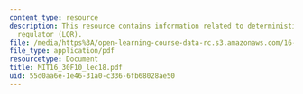 ```yaml
---
content_type: resource
description: This resource contains information related to deterministic linear quadratic
  regulator (LQR).
file: /media/https%3A/open-learning-course-data-rc.s3.amazonaws.com/16-30-feedback-control-systems-fall-2010/55d0aa6e1e4631a0c3366fb68028ae50_MIT16_30F10_lec18.pdf
file_type: application/pdf
resourcetype: Document
title: MIT16_30F10_lec18.pdf
uid: 55d0aa6e-1e46-31a0-c336-6fb68028ae50
---
```

